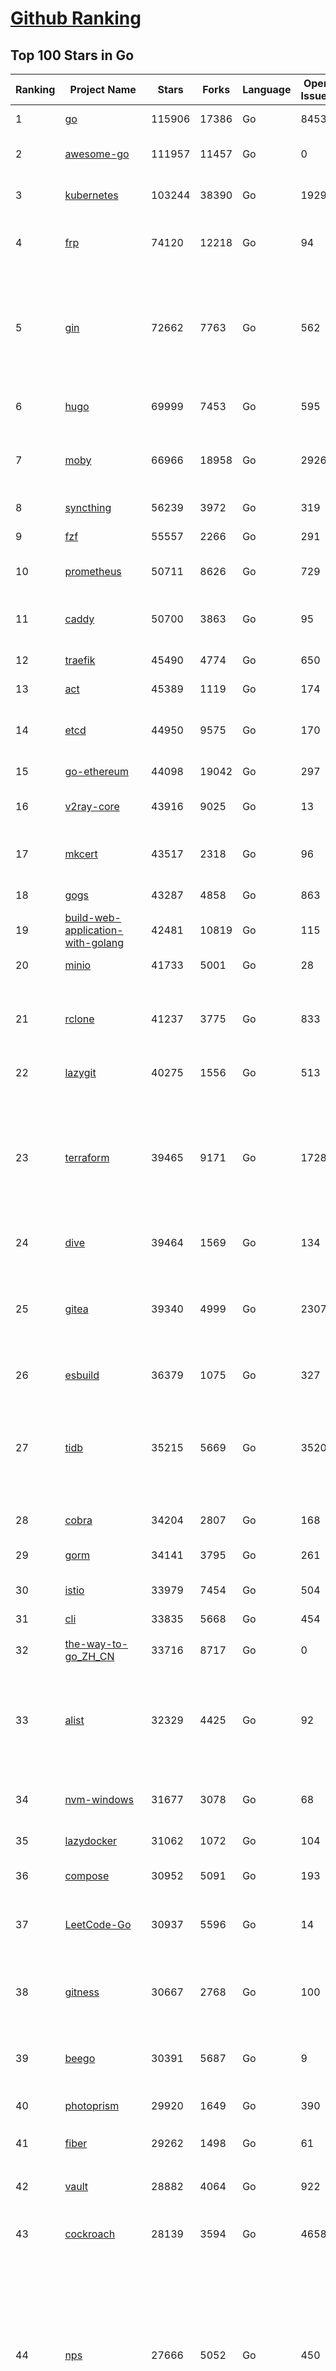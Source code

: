 [Github Ranking](../README.md)
==========

## Top 100 Stars in Go

| Ranking | Project Name | Stars | Forks | Language | Open Issues | Description | Last Commit |
| ------- | ------------ | ----- | ----- | -------- | ----------- | ----------- | ----------- |
| 1 | [go](https://github.com/golang/go) | 115906 | 17386 | Go | 8453 | The Go programming language | 2023-11-23T02:24:09Z |
| 2 | [awesome-go](https://github.com/avelino/awesome-go) | 111957 | 11457 | Go | 0 | A curated list of awesome Go frameworks, libraries and software | 2023-11-21T11:22:16Z |
| 3 | [kubernetes](https://github.com/kubernetes/kubernetes) | 103244 | 38390 | Go | 1929 | Production-Grade Container Scheduling and Management | 2023-11-23T01:28:56Z |
| 4 | [frp](https://github.com/fatedier/frp) | 74120 | 12218 | Go | 94 | A fast reverse proxy to help you expose a local server behind a NAT or firewall to the internet. | 2023-11-22T06:35:37Z |
| 5 | [gin](https://github.com/gin-gonic/gin) | 72662 | 7763 | Go | 562 | Gin is a HTTP web framework written in Go (Golang). It features a Martini-like API with much better performance -- up to 40 times faster. If you need smashing performance, get yourself some Gin. | 2023-11-20T22:53:54Z |
| 6 | [hugo](https://github.com/gohugoio/hugo) | 69999 | 7453 | Go | 595 | The world’s fastest framework for building websites. | 2023-11-22T17:56:46Z |
| 7 | [moby](https://github.com/moby/moby) | 66966 | 18958 | Go | 2926 | The Moby Project - a collaborative project for the container ecosystem to assemble container-based systems | 2023-11-22T07:40:45Z |
| 8 | [syncthing](https://github.com/syncthing/syncthing) | 56239 | 3972 | Go | 319 | Open Source Continuous File Synchronization | 2023-11-22T23:03:30Z |
| 9 | [fzf](https://github.com/junegunn/fzf) | 55557 | 2266 | Go | 291 | :cherry_blossom: A command-line fuzzy finder | 2023-11-22T16:00:11Z |
| 10 | [prometheus](https://github.com/prometheus/prometheus) | 50711 | 8626 | Go | 729 | The Prometheus monitoring system and time series database. | 2023-11-23T02:08:15Z |
| 11 | [caddy](https://github.com/caddyserver/caddy) | 50700 | 3863 | Go | 95 | Fast and extensible multi-platform HTTP/1-2-3 web server with automatic HTTPS | 2023-11-23T02:19:00Z |
| 12 | [traefik](https://github.com/traefik/traefik) | 45490 | 4774 | Go | 650 | The Cloud Native Application Proxy | 2023-11-22T20:25:45Z |
| 13 | [act](https://github.com/nektos/act) | 45389 | 1119 | Go | 174 | Run your GitHub Actions locally 🚀 | 2023-11-23T00:50:45Z |
| 14 | [etcd](https://github.com/etcd-io/etcd) | 44950 | 9575 | Go | 170 | Distributed reliable key-value store for the most critical data of a distributed system | 2023-11-22T23:19:36Z |
| 15 | [go-ethereum](https://github.com/ethereum/go-ethereum) | 44098 | 19042 | Go | 297 | Official Go implementation of the Ethereum protocol | 2023-11-22T16:11:08Z |
| 16 | [v2ray-core](https://github.com/v2ray/v2ray-core) | 43916 | 9025 | Go | 13 | A platform for building proxies to bypass network restrictions. | 2023-11-16T03:42:53Z |
| 17 | [mkcert](https://github.com/FiloSottile/mkcert) | 43517 | 2318 | Go | 96 | A simple zero-config tool to make locally trusted development certificates with any names you'd like. | 2023-11-03T20:20:49Z |
| 18 | [gogs](https://github.com/gogs/gogs) | 43287 | 4858 | Go | 863 | Gogs is a painless self-hosted Git service | 2023-11-18T00:20:20Z |
| 19 | [build-web-application-with-golang](https://github.com/astaxie/build-web-application-with-golang) | 42481 | 10819 | Go | 115 | A golang ebook intro how to build a web with golang | 2023-09-26T05:49:16Z |
| 20 | [minio](https://github.com/minio/minio) | 41733 | 5001 | Go | 28 | High Performance Object Storage for AI | 2023-11-23T02:34:53Z |
| 21 | [rclone](https://github.com/rclone/rclone) | 41237 | 3775 | Go | 833 | "rsync for cloud storage" - Google Drive, S3, Dropbox, Backblaze B2, One Drive, Swift, Hubic, Wasabi, Google Cloud Storage, Yandex Files | 2023-11-23T01:43:44Z |
| 22 | [lazygit](https://github.com/jesseduffield/lazygit) | 40275 | 1556 | Go | 513 | simple terminal UI for git commands | 2023-11-22T11:51:02Z |
| 23 | [terraform](https://github.com/hashicorp/terraform) | 39465 | 9171 | Go | 1728 | Terraform enables you to safely and predictably create, change, and improve infrastructure. It is a source-available tool that codifies APIs into declarative configuration files that can be shared amongst team members, treated as code, edited, reviewed, and versioned. | 2023-11-23T02:08:34Z |
| 24 | [dive](https://github.com/wagoodman/dive) | 39464 | 1569 | Go | 134 | A tool for exploring each layer in a docker image | 2023-11-04T09:41:27Z |
| 25 | [gitea](https://github.com/go-gitea/gitea) | 39340 | 4999 | Go | 2307 | Git with a cup of tea! Painless self-hosted all-in-one software development service, including Git hosting, code review, team collaboration, package registry and CI/CD | 2023-11-22T20:59:18Z |
| 26 | [esbuild](https://github.com/evanw/esbuild) | 36379 | 1075 | Go | 327 | An extremely fast bundler for the web | 2023-11-21T01:07:44Z |
| 27 | [tidb](https://github.com/pingcap/tidb) | 35215 | 5669 | Go | 3520 | TiDB is an open-source, cloud-native, distributed, MySQL-Compatible database for elastic scale and real-time analytics. Try AI-powered Chat2Query free at : https://tidbcloud.com/free-trial | 2023-11-23T02:59:41Z |
| 28 | [cobra](https://github.com/spf13/cobra) | 34204 | 2807 | Go | 168 | A Commander for modern Go CLI interactions | 2023-11-15T15:49:42Z |
| 29 | [gorm](https://github.com/go-gorm/gorm) | 34141 | 3795 | Go | 261 | The fantastic ORM library for Golang, aims to be developer friendly | 2023-11-21T01:09:33Z |
| 30 | [istio](https://github.com/istio/istio) | 33979 | 7454 | Go | 504 | Connect, secure, control, and observe services. | 2023-11-23T02:33:08Z |
| 31 | [cli](https://github.com/cli/cli) | 33835 | 5668 | Go | 454 | GitHub’s official command line tool | 2023-11-22T23:29:14Z |
| 32 | [the-way-to-go_ZH_CN](https://github.com/unknwon/the-way-to-go_ZH_CN) | 33716 | 8717 | Go | 0 | 《The Way to Go》中文译本，中文正式名《Go 入门指南》 | 2023-08-12T01:54:36Z |
| 33 | [alist](https://github.com/alist-org/alist) | 32329 | 4425 | Go | 92 | 🗂️A file list/WebDAV program that supports multiple storages, powered by Gin and Solidjs. / 一个支持多存储的文件列表/WebDAV程序，使用 Gin 和 Solidjs。 | 2023-11-22T09:55:53Z |
| 34 | [nvm-windows](https://github.com/coreybutler/nvm-windows) | 31677 | 3078 | Go | 68 | A node.js version management utility for Windows. Ironically written in Go. | 2023-11-22T20:01:44Z |
| 35 | [lazydocker](https://github.com/jesseduffield/lazydocker) | 31062 | 1072 | Go | 104 | The lazier way to manage everything docker | 2023-11-22T23:22:44Z |
| 36 | [compose](https://github.com/docker/compose) | 30952 | 5091 | Go | 193 | Define and run multi-container applications with Docker | 2023-11-22T18:34:03Z |
| 37 | [LeetCode-Go](https://github.com/halfrost/LeetCode-Go) | 30937 | 5596 | Go | 14 | ✅ Solutions to LeetCode by Go, 100% test coverage, runtime beats 100% / LeetCode 题解 | 2023-10-11T23:26:58Z |
| 38 | [gitness](https://github.com/harness/gitness) | 30667 | 2768 | Go | 100 | Gitness is an Open Source developer platform with Source Control management, Continuous Integration and Continuous Delivery. | 2023-11-22T23:35:21Z |
| 39 | [beego](https://github.com/beego/beego) | 30391 | 5687 | Go | 9 | beego is an open-source, high-performance web framework for the Go programming language. | 2023-11-18T07:42:34Z |
| 40 | [photoprism](https://github.com/photoprism/photoprism) | 29920 | 1649 | Go | 390 | AI-Powered Photos App for the Decentralized Web 🌈💎✨ | 2023-11-21T16:47:35Z |
| 41 | [fiber](https://github.com/gofiber/fiber) | 29262 | 1498 | Go | 61 | ⚡️ Express inspired web framework written in Go | 2023-11-22T19:19:35Z |
| 42 | [vault](https://github.com/hashicorp/vault) | 28882 | 4064 | Go | 922 | A tool for secrets management, encryption as a service, and privileged access management | 2023-11-23T02:58:25Z |
| 43 | [cockroach](https://github.com/cockroachdb/cockroach) | 28139 | 3594 | Go | 4658 | CockroachDB - the open source, cloud-native distributed SQL database. | 2023-11-23T02:48:56Z |
| 44 | [nps](https://github.com/ehang-io/nps) | 27666 | 5052 | Go | 450 | 一款轻量级、高性能、功能强大的内网穿透代理服务器。支持tcp、udp、socks5、http等几乎所有流量转发，可用来访问内网网站、本地支付接口调试、ssh访问、远程桌面，内网dns解析、内网socks5代理等等……，并带有功能强大的web管理端。a lightweight, high-performance, powerful intranet penetration proxy server, with a powerful web management terminal. | 2023-09-25T03:11:16Z |
| 45 | [minikube](https://github.com/kubernetes/minikube) | 27560 | 4785 | Go | 928 | Run Kubernetes locally | 2023-11-23T03:00:50Z |
| 46 | [consul](https://github.com/hashicorp/consul) | 27300 | 4426 | Go | 1112 | Consul is a distributed, highly available, and data center aware solution to connect and configure applications across dynamic, distributed infrastructure. | 2023-11-22T20:40:48Z |
| 47 | [echo](https://github.com/labstack/echo) | 27089 | 2235 | Go | 51 | High performance, minimalist Go web framework | 2023-11-21T07:44:20Z |
| 48 | [pocketbase](https://github.com/pocketbase/pocketbase) | 26906 | 1135 | Go | 39 | Open Source realtime backend in 1 file | 2023-11-20T19:47:42Z |
| 49 | [go-zero](https://github.com/zeromicro/go-zero) | 26366 | 3725 | Go | 334 | A cloud-native Go microservices framework with cli tool for productivity. | 2023-11-22T19:17:00Z |
| 50 | [v2ray-core](https://github.com/v2fly/v2ray-core) | 25757 | 4308 | Go | 30 | A platform for building proxies to bypass network restrictions. | 2023-11-22T20:11:00Z |
| 51 | [k3s](https://github.com/k3s-io/k3s) | 25026 | 2157 | Go | 151 | Lightweight Kubernetes | 2023-11-22T22:18:35Z |
| 52 | [viper](https://github.com/spf13/viper) | 24572 | 2021 | Go | 382 | Go configuration with fangs | 2023-11-21T07:33:19Z |
| 53 | [iris](https://github.com/kataras/iris) | 24474 | 2494 | Go | 94 | The fastest HTTP/2 Go Web Framework. New, modern and easy to learn. Fast development with Code you control. Unbeatable cost-performance ratio :rocket: | 2023-11-20T07:22:11Z |
| 54 | [milvus](https://github.com/milvus-io/milvus) | 24188 | 2614 | Go | 483 | A cloud-native vector database, storage for next generation AI applications | 2023-11-23T03:01:22Z |
| 55 | [faas](https://github.com/openfaas/faas) | 23706 | 1890 | Go | 27 | OpenFaaS - Serverless Functions Made Simple | 2023-11-02T15:54:25Z |
| 56 | [logrus](https://github.com/sirupsen/logrus) | 23445 | 2316 | Go | 4 | Structured, pluggable logging for Go. | 2023-11-19T16:07:14Z |
| 57 | [Wox](https://github.com/Wox-launcher/Wox) | 23443 | 2372 | Go | 313 | A cross-platform launcher that simply works | 2023-11-22T13:47:33Z |
| 58 | [ngrok](https://github.com/inconshreveable/ngrok) | 23330 | 4336 | Go | 233 | Introspected tunnels to localhost | 2023-09-27T10:24:46Z |
| 59 | [docker_practice](https://github.com/yeasy/docker_practice) | 23135 | 5618 | Go | 5 | Learn and understand Docker&Container technologies, with real DevOps practice! | 2023-10-25T21:40:38Z |
| 60 | [go-patterns](https://github.com/tmrts/go-patterns) | 23134 | 2153 | Go | 17 | Curated list of Go design patterns, recipes and idioms | 2023-10-01T05:09:32Z |
| 61 | [micro](https://github.com/zyedidia/micro) | 23053 | 1163 | Go | 736 | A modern and intuitive terminal-based text editor | 2023-11-20T14:52:39Z |
| 62 | [k9s](https://github.com/derailed/k9s) | 22887 | 1459 | Go | 415 | 🐶 Kubernetes CLI To Manage Your Clusters In Style! | 2023-11-22T14:48:05Z |
| 63 | [dapr](https://github.com/dapr/dapr) | 22609 | 1775 | Go | 389 | Dapr is a portable, event-driven, runtime for building distributed applications across cloud and edge. | 2023-11-23T00:00:37Z |
| 64 | [hub](https://github.com/mislav/hub) | 22567 | 2419 | Go | 238 | A command-line tool that makes git easier to use with GitHub. | 2023-11-13T19:50:33Z |
| 65 | [lux](https://github.com/iawia002/lux) | 22565 | 2607 | Go | 459 | 👾 Fast and simple video download library and CLI tool written in Go | 2023-11-06T05:54:09Z |
| 66 | [vegeta](https://github.com/tsenart/vegeta) | 22137 | 1367 | Go | 59 | HTTP load testing tool and library. It's over 9000! | 2023-11-20T16:50:57Z |
| 67 | [k6](https://github.com/grafana/k6) | 22044 | 1160 | Go | 394 | A modern load testing tool, using Go and JavaScript - https://k6.io | 2023-11-22T13:28:10Z |
| 68 | [fyne](https://github.com/fyne-io/fyne) | 21865 | 1278 | Go | 586 | Cross platform GUI toolkit in Go inspired by Material Design | 2023-11-22T10:55:30Z |
| 69 | [rancher](https://github.com/rancher/rancher) | 21791 | 2923 | Go | 2686 | Complete container management platform | 2023-11-22T21:08:06Z |
| 70 | [kratos](https://github.com/go-kratos/kratos) | 21700 | 3953 | Go | 27 | Your ultimate Go microservices framework for the cloud-native era. | 2023-11-23T00:25:05Z |
| 71 | [restic](https://github.com/restic/restic) | 21682 | 1391 | Go | 408 | Fast, secure, efficient backup program | 2023-11-22T22:25:21Z |
| 72 | [delve](https://github.com/go-delve/delve) | 21328 | 2133 | Go | 91 | Delve is a debugger for the Go programming language. | 2023-11-23T00:04:21Z |
| 73 | [harbor](https://github.com/goharbor/harbor) | 21234 | 4491 | Go | 548 | An open source trusted cloud native registry project that stores, signs, and scans content. | 2023-11-22T15:03:49Z |
| 74 | [go-micro](https://github.com/go-micro/go-micro) | 20977 | 2351 | Go | 86 | A Go microservices framework | 2023-11-19T13:06:57Z |
| 75 | [cli](https://github.com/urfave/cli) | 20973 | 1699 | Go | 43 | A simple, fast, and fun package for building command line apps in Go | 2023-10-11T00:53:00Z |
| 76 | [testify](https://github.com/stretchr/testify) | 20960 | 1525 | Go | 263 | A toolkit with common assertions and mocks that plays nicely with the standard library | 2023-11-21T17:12:34Z |
| 77 | [bubbletea](https://github.com/charmbracelet/bubbletea) | 20941 | 650 | Go | 54 | A powerful little TUI framework 🏗 | 2023-11-19T13:46:15Z |
| 78 | [loki](https://github.com/grafana/loki) | 20603 | 3046 | Go | 1101 | Like Prometheus, but for logs. | 2023-11-23T01:55:22Z |
| 79 | [learn-go-with-tests](https://github.com/quii/learn-go-with-tests) | 20498 | 2702 | Go | 39 | Learn Go with test-driven development | 2023-11-10T20:55:38Z |
| 80 | [memos](https://github.com/usememos/memos) | 20428 | 1486 | Go | 196 | A privacy-first, lightweight note-taking service. Easily capture and share your great thoughts. | 2023-11-23T01:59:34Z |
| 81 | [fasthttp](https://github.com/valyala/fasthttp) | 20386 | 1695 | Go | 71 | Fast HTTP package for Go. Tuned for high performance. Zero memory allocations in hot paths. Up to 10x faster than net/http | 2023-11-20T05:40:12Z |
| 82 | [websocket](https://github.com/gorilla/websocket) | 20204 | 3456 | Go | 33 | Package gorilla/websocket is a fast, well-tested and widely used WebSocket implementation for Go. | 2023-11-22T20:24:10Z |
| 83 | [zap](https://github.com/uber-go/zap) | 20037 | 1437 | Go | 101 | Blazing fast, structured, leveled logging in Go. | 2023-11-14T23:26:28Z |
| 84 | [podman](https://github.com/containers/podman) | 19785 | 2103 | Go | 453 | Podman: A tool for managing OCI containers and pods. | 2023-11-23T01:11:02Z |
| 85 | [dgraph](https://github.com/dgraph-io/dgraph) | 19756 | 1503 | Go | 213 | The high-performance database for modern applications | 2023-10-30T15:46:32Z |
| 86 | [mux](https://github.com/gorilla/mux) | 19511 | 1821 | Go | 11 | Package gorilla/mux is a powerful HTTP router and URL matcher for building Go web servers with 🦍 | 2023-11-16T18:56:17Z |
| 87 | [Cloudreve](https://github.com/cloudreve/Cloudreve) | 19429 | 3201 | Go | 203 | 🌩支持多家云存储的云盘系统 (Self-hosted file management and sharing system, supports multiple storage providers) | 2023-11-13T10:00:45Z |
| 88 | [AdGuardHome](https://github.com/AdguardTeam/AdGuardHome) | 19396 | 1577 | Go | 902 | Network-wide ads & trackers blocking DNS server | 2023-11-22T15:21:19Z |
| 89 | [trivy](https://github.com/aquasecurity/trivy) | 19375 | 1962 | Go | 158 | Find vulnerabilities, misconfigurations, secrets, SBOM in containers, Kubernetes, code repositories, clouds and more | 2023-11-22T23:17:57Z |
| 90 | [wails](https://github.com/wailsapp/wails) | 19233 | 966 | Go | 189 | Create beautiful applications using Go | 2023-11-23T00:54:33Z |
| 91 | [Xray-core](https://github.com/XTLS/Xray-core) | 19215 | 3309 | Go | 398 | Xray, Penetrates Everything. Also the best v2ray-core, with XTLS support. Fully compatible configuration. | 2023-11-23T03:01:52Z |
| 92 | [grpc-go](https://github.com/grpc/grpc-go) | 19139 | 4193 | Go | 121 | The Go language implementation of gRPC. HTTP/2 based RPC | 2023-11-22T18:09:55Z |
| 93 | [gin-vue-admin](https://github.com/flipped-aurora/gin-vue-admin) | 18754 | 5664 | Go | 33 | 基于vite+vue3+gin搭建的开发基础平台（支持TS,JS混用），集成jwt鉴权，权限管理，动态路由，显隐可控组件，分页封装，多点登录拦截，资源权限，上传下载，代码生成器，表单生成器,chatGPT自动查表等开发必备功能。 | 2023-11-21T14:54:40Z |
| 94 | [seaweedfs](https://github.com/seaweedfs/seaweedfs) | 18684 | 2068 | Go | 232 | SeaweedFS is a fast distributed storage system for blobs, objects, files, and data lake, for billions of files! Blob store has O(1) disk seek, cloud tiering. Filer supports Cloud Drive, cross-DC active-active replication, Kubernetes, POSIX FUSE mount, S3 API, S3 Gateway, Hadoop, WebDAV, encryption, Erasure Coding. | 2023-11-22T19:25:02Z |
| 95 | [jaeger](https://github.com/jaegertracing/jaeger) | 18661 | 2287 | Go | 334 | CNCF Jaeger, a Distributed Tracing Platform | 2023-11-23T00:56:47Z |
| 96 | [ollama](https://github.com/jmorganca/ollama) | 18612 | 988 | Go | 198 | Get up and running with Llama 2 and other large language models locally | 2023-11-22T23:52:28Z |
| 97 | [go-redis](https://github.com/redis/go-redis) | 18348 | 2217 | Go | 207 | Redis Go client | 2023-11-20T15:18:40Z |
| 98 | [CasaOS](https://github.com/IceWhaleTech/CasaOS) | 18243 | 1002 | Go | 219 | CasaOS - A simple, easy-to-use, elegant open-source Personal Cloud system. | 2023-11-20T09:02:07Z |
| 99 | [pulumi](https://github.com/pulumi/pulumi) | 18236 | 1000 | Go | 1833 | Pulumi - Infrastructure as Code in any programming language. Build infrastructure intuitively on any cloud using familiar languages 🚀 | 2023-11-23T02:43:54Z |
| 100 | [gotty](https://github.com/yudai/gotty) | 18159 | 1395 | Go | 107 | Share your terminal as a web application | 2023-11-10T19:35:20Z |

